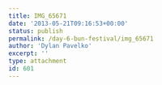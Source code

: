 ```yaml
---
title: IMG_65671
date: '2013-05-21T09:16:53+00:00'
status: publish
permalink: /day-6-bun-festival/img_65671
author: 'Dylan Pavelko'
excerpt: ''
type: attachment
id: 601
---
```

<!DOCTYPE html PUBLIC "-//W3C//DTD HTML 4.0 Transitional//EN" "http://www.w3.org/TR/REC-html40/loose.dtd">
<?xml encoding="UTF-8">
